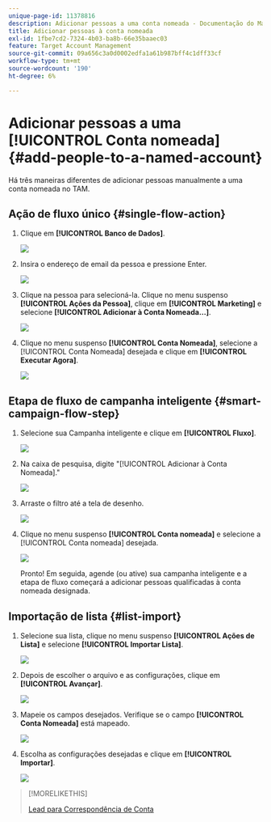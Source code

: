 ```yaml
---
unique-page-id: 11378816
description: Adicionar pessoas a uma conta nomeada - Documentação do Marketo - Documentação do produto
title: Adicionar pessoas à conta nomeada
exl-id: 1fbe7cd2-7324-4b03-ba8b-66e35baaec03
feature: Target Account Management
source-git-commit: 09a656c3a0d0002edfa1a61b987bff4c1dff33cf
workflow-type: tm+mt
source-wordcount: '190'
ht-degree: 6%

---
```


# Adicionar pessoas a uma [!UICONTROL Conta nomeada] {#add-people-to-a-named-account}

Há três maneiras diferentes de adicionar pessoas manualmente a uma conta nomeada no TAM.

## Ação de fluxo único {#single-flow-action}

1. Clique em **[!UICONTROL Banco de Dados]**.

   ![](assets/one-2.png)

1. Insira o endereço de email da pessoa e pressione Enter.

   ![](assets/two.png)

1. Clique na pessoa para selecioná-la. Clique no menu suspenso **[!UICONTROL Ações da Pessoa]**, clique em **[!UICONTROL Marketing]** e selecione **[!UICONTROL Adicionar à Conta Nomeada...]**.

   ![](assets/three.png)

1. Clique no menu suspenso **[!UICONTROL Conta Nomeada]**, selecione a [!UICONTROL Conta Nomeada] desejada e clique em **[!UICONTROL Executar Agora]**.

   ![](assets/four.png)

## Etapa de fluxo de campanha inteligente {#smart-campaign-flow-step}

1. Selecione sua Campanha inteligente e clique em **[!UICONTROL Fluxo]**.

   ![](assets/five.png)

1. Na caixa de pesquisa, digite &quot;[!UICONTROL Adicionar à Conta Nomeada].&quot;

   ![](assets/six.png)

1. Arraste o filtro até a tela de desenho.

   ![](assets/seven.png)

1. Clique no menu suspenso **[!UICONTROL Conta nomeada]** e selecione a [!UICONTROL Conta nomeada] desejada.

   ![](assets/eight.png)

   Pronto! Em seguida, agende (ou ative) sua campanha inteligente e a etapa de fluxo começará a adicionar pessoas qualificadas à conta nomeada designada.

## Importação de lista {#list-import}

1. Selecione sua lista, clique no menu suspenso **[!UICONTROL Ações de Lista]** e selecione **[!UICONTROL Importar Lista]**.

   ![](assets/nine.png)

1. Depois de escolher o arquivo e as configurações, clique em **[!UICONTROL Avançar]**.

   ![](assets/ten.png)

1. Mapeie os campos desejados. Verifique se o campo **[!UICONTROL Conta Nomeada]** está mapeado.

   ![](assets/eleven.png)

1. Escolha as configurações desejadas e clique em **[!UICONTROL Importar]**.

   ![](assets/twelve.png)

>[!MORELIKETHIS]
>
>[Lead para Correspondência de Conta](/help/marketo/product-docs/target-account-management/target/named-accounts/lead-to-account-matching.md)
